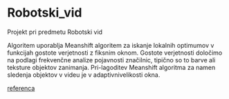 # Robotski_vid
Projekt pri predmetu Robotski vid

Algoritem uporablja Meanshift algoritem za iskanje lokalnih optimumov v funkcijah gostote verjetnosti z fiksnim oknom. Gostote verjetnosti določimo na podlagi frekvenčne analize pojavnosti značilnic, tipično so to barve ali teksture objektov zanimanja. Pri-lagoditev Meanshift algoritma za namen sledenja objektov v videu je v adaptivnivelikosti okna.

[referenca](https://docs.opencv.org/3.4.1/db/df8/tutorial_py_meanshift.html)
